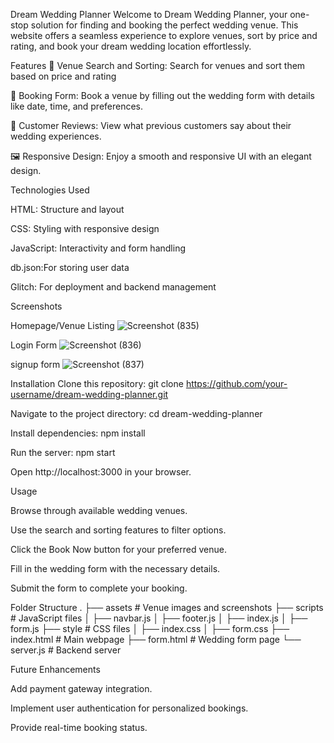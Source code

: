 Dream Wedding Planner
Welcome to Dream Wedding Planner, your one-stop solution for finding and booking the perfect wedding venue. This website offers a seamless experience to explore venues, sort by price and rating, and book your dream wedding location effortlessly.

Features
📍 Venue Search and Sorting: Search for venues and sort them based on price and rating

📝 Booking Form: Book a venue by filling out the wedding form with details like date, time, and preferences.

🌟 Customer Reviews: View what previous customers say about their wedding experiences.

🖼️ Responsive Design: Enjoy a smooth and responsive UI with an elegant design.

Technologies Used

HTML: Structure and layout

CSS: Styling with responsive design

JavaScript: Interactivity and form handling

db.json:For storing user data

Glitch: For deployment and backend management 



Screenshots

Homepage/Venue Listing
![Screenshot (835)](https://github.com/user-attachments/assets/daefa857-1849-43b3-9310-aadd1b775d25)

Login Form
![Screenshot (836)](https://github.com/user-attachments/assets/ccfbebd3-9d0c-4adb-856e-519940d26b0f)

signup form
![Screenshot (837)](https://github.com/user-attachments/assets/28af6242-8fd8-4e01-b3d0-175bdfe35a01)


Installation
Clone this repository:
git clone https://github.com/your-username/dream-wedding-planner.git

Navigate to the project directory:
cd dream-wedding-planner

Install dependencies:
npm install

Run the server:
npm start

Open http://localhost:3000 in your browser.

Usage

Browse through available wedding venues.

Use the search and sorting features to filter options.

Click the Book Now button for your preferred venue.

Fill in the wedding form with the necessary details.

Submit the form to complete your booking.

Folder Structure
.
├── assets            # Venue images and screenshots
├── scripts           # JavaScript files
│   ├── navbar.js
│   ├── footer.js
│   ├── index.js
│   ├── form.js
├── style             # CSS files
│   ├── index.css
│   ├── form.css
├── index.html        # Main webpage
├── form.html         # Wedding form page
└── server.js         # Backend server

Future Enhancements

Add payment gateway integration.

Implement user authentication for personalized bookings.

Provide real-time booking status.
